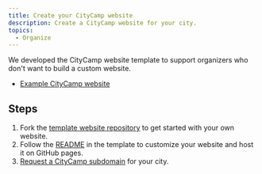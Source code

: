 ```yaml
---
title: Create your CityCamp website
description: Create a CityCamp website for your city.
topics:
  - Organize
---
```


We developed the CityCamp website template to support organizers who don't want to build a custom website.

- [Example CityCamp website](https://afomi.github.io/citycamp-template)

## Steps

1. Fork the [template website repository](https://github.com/afomi/citycamp-template) to get started with your own website.
1. Follow the [README](https://github.com/afomi/citycamp-template/blob/main/README.md) in the template to customize your website and host it on GitHub pages.
1. [Request a CityCamp subdomain](/subdomain-request) for your city.
